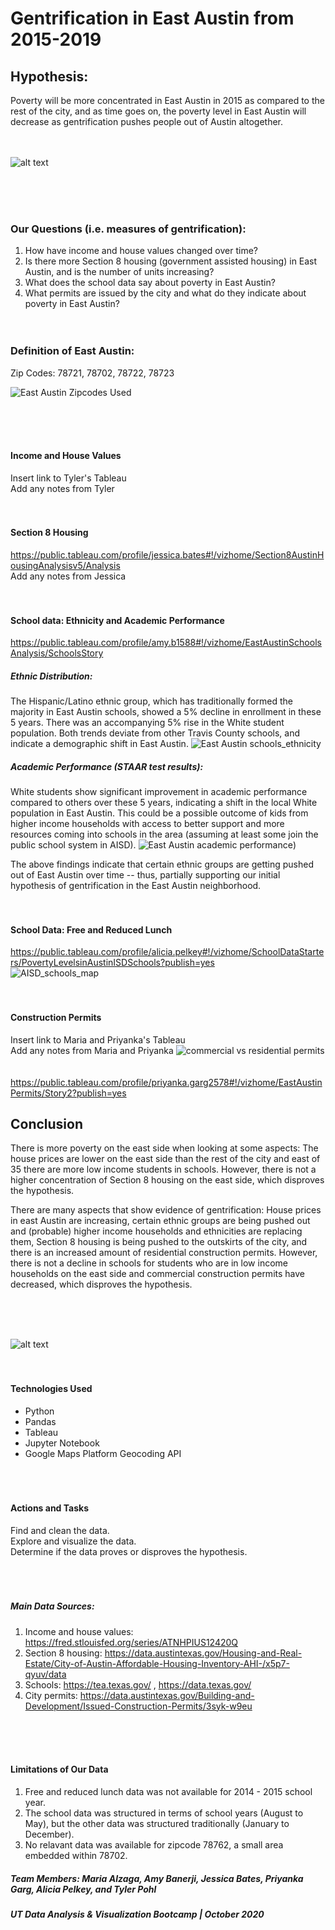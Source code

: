 # Gentrification in East Austin from 2015-2019

## Hypothesis: 
Poverty will be more concentrated in East Austin in 2015 as compared to the rest of the city, and as time goes on, the poverty level in East Austin will decrease as gentrification pushes people out of Austin altogether. 
<br> <br> <br> 

![alt text](https://cartoonistgroup.com/properties/speedbump/art_images/cg595019b273ade.jpg)

<br> <br> <br> 
### Our Questions (i.e. measures of gentrification):
1. How have income and house values changed over time? 
2. Is there more Section 8 housing (government assisted housing) in East Austin, and is the number of units increasing? 
3. What does the school data say about poverty in East Austin?
4. What permits are issued by the city and what do they indicate about poverty in East Austin?
<br> <br> <br> 

### Definition of East Austin:
Zip Codes: 78721, 78702, 78722, 78723 <br>

![East Austin Zipcodes Used](./Images-for-ReadMe/east_austin_zipcodes.png)

<br> <br> <br> 

#### Income and House Values
Insert link to Tyler's Tableau <br>
Add any notes from Tyler
<br> <br> <br> 

#### Section 8 Housing
https://public.tableau.com/profile/jessica.bates#!/vizhome/Section8AustinHousingAnalysisv5/Analysis <br>
Add any notes from Jessica
<br> <br> <br> 

#### School data: Ethnicity and Academic Performance 
https://public.tableau.com/profile/amy.b1588#!/vizhome/EastAustinSchoolsAnalysis/SchoolsStory <br> 

##### Ethnic Distribution: 
The Hispanic/Latino ethnic group, which has traditionally formed the majority in East Austin schools, showed a 5% decline in enrollment in these 5 years. There was an accompanying 5% rise in the White student population. Both trends deviate from other Travis County schools, and indicate a demographic shift in East Austin.
![East Austin schools_ethnicity](./Images-for-ReadMe/east_austin_schools_ethnicity.png)

##### Academic Performance (STAAR test results): 
White students show significant improvement in academic performance compared to others over these 5 years, indicating a shift in the local White population in East Austin. This could be a possible outcome of kids from higher income households with access to better support and more resources coming into schools in the area (assuming at least some join the public school system in AISD).
![East Austin academic performance](./Images-for-ReadMe/east_austin_schools_acads.png))

The above findings indicate that certain ethnic groups are getting pushed out of East Austin over time -- thus, partially supporting our initial hypothesis of gentrification in the East Austin neighborhood.
<br> <br> <br> 

#### School Data: Free and Reduced Lunch
https://public.tableau.com/profile/alicia.pelkey#!/vizhome/SchoolDataStarters/PovertyLevelsinAustinISDSchools?publish=yes <br>
![AISD_schools_map](./Images-for-ReadMe/aisd_map_low_income_percentages.png) 
<br> <br> <br> 

#### Construction Permits
Insert link to Maria and Priyanka's Tableau <br>
Add any notes from Maria and Priyanka
![commercial vs residential permits](./Images-for-ReadMe/Overall-Comm-vs-Residential-EA.jpg)
<br> <br> <br> 
https://public.tableau.com/profile/priyanka.garg2578#!/vizhome/EastAustinPermits/Story2?publish=yes

## Conclusion

There is more poverty on the east side when looking at some aspects: The house prices are lower on the east side than the rest of the city and east of 35 there are more low income students in schools. However, there is not a higher concentration of Section 8 housing on the east side, which disproves the hypothesis. 

There are many aspects that show evidence of gentrification: House prices in east Austin are increasing, certain ethnic groups are being pushed out and (probable) higher income households and ethnicities are replacing them, Section 8 housing is being pushed to the outskirts of the city, and there is an increased amount of residential construction permits. However, there is not a decline in schools for students who are in low income households on the east side and commercial construction permits have decreased, which disproves the hypothesis. 



<br> <br> <br>

![alt text](https://i2.wp.com/jensorensen.com/wp-content/uploads/2013/04/gentrification.png?fit=600%2C616&ssl=1)
<br> <br> <br> 


#### Technologies Used
- Python <br>
- Pandas <br>
- Tableau <br>
- Jupyter Notebook <br>
- Google Maps Platform Geocoding API <br>
<br> <br> <br> 

#### Actions and Tasks
Find and clean the data. <br>
Explore and visualize the data. <br>
Determine if the data proves or disproves the hypothesis. <br>
<br> <br> <br> 


##### Main Data Sources: 
1. Income and house values: https://fred.stlouisfed.org/series/ATNHPIUS12420Q <br>
2. Section 8 housing: https://data.austintexas.gov/Housing-and-Real-Estate/City-of-Austin-Affordable-Housing-Inventory-AHI-/x5p7-qyuv/data <br>
3. Schools: https://tea.texas.gov/ , https://data.texas.gov/ <br>
4. City permits: https://data.austintexas.gov/Building-and-Development/Issued-Construction-Permits/3syk-w9eu <br>

<br> <br> <br> 

#### Limitations of Our Data
1. Free and reduced lunch data was not available for 2014 - 2015 school year.
2. The school data was structured in terms of school years (August to May), but the other data was structured traditionally (January to December).
3. No relavant data was available for zipcode 78762, a small area embedded within 78702. 

##### Team Members: Maria Alzaga, Amy Banerji, Jessica Bates, Priyanka Garg, Alicia Pelkey, and Tyler Pohl

##### UT Data Analysis & Visualization Bootcamp | October 2020
